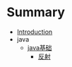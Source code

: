 # Summary

* [Introduction](README.md)
* java
  * [java基础](javaji-chu.md)
    * [反射](javaji-chu/fan-she.md)

